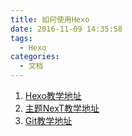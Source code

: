 ```yaml
---
title: 如何使用Hexo
date: 2016-11-09 14:35:58
tags: 
  - Hexo
categories:
  - 文档
---
```

1. [Hexo教学地址](https://hexo.io/zh-cn/docs/)
2. [主题NexT教学地址](http://theme-next.iissnan.com/)
3. [Git教学地址](http://www.liaoxuefeng.com/wiki/0013739516305929606dd18361248578c67b8067c8c017b000)
